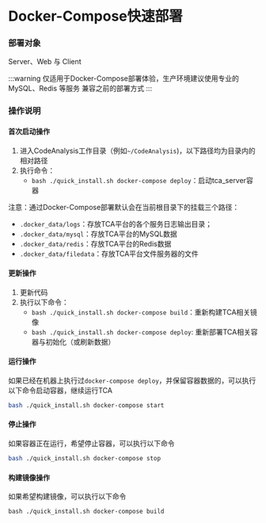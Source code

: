 # Docker-Compose快速部署
### 部署对象
Server、Web 与 Client

:::warning
仅适用于Docker-Compose部署体验，生产环境建议使用专业的 MySQL、Redis 等服务
兼容之前的部署方式
:::

### 操作说明
#### 首次启动操作

1. 进入CodeAnalysis工作目录（例如``~/CodeAnalysis``)，以下路径均为目录内的相对路径
2. 执行命令：
    - `bash ./quick_install.sh docker-compose deploy`：启动tca_server容器

注意：通过Docker-Compose部署默认会在当前根目录下的挂载三个路径：

- `.docker_data/logs`：存放TCA平台的各个服务日志输出目录；
- `.docker_data/mysql`：存放TCA平台的MySQL数据
- `.docker_data/redis`：存放TCA平台的Redis数据
- `.docker_data/filedata`：存放TCA平台文件服务器的文件

#### 更新操作
1. 更新代码
2. 执行以下命令：
    - `bash ./quick_install.sh docker-compose build`：重新构建TCA相关镜像
    - `bash ./quick_install.sh docker-compose deploy`: 重新部署TCA相关容器与初始化（或刷新数据）

#### 运行操作
如果已经在机器上执行过``docker-compose deploy``，并保留容器数据的，可以执行以下命令启动容器，继续运行TCA

```bash
bash ./quick_install.sh docker-compose start
```

#### 停止操作
如果容器正在运行，希望停止容器，可以执行以下命令

```bash
bash ./quick_install.sh docker-compose stop
```

#### 构建镜像操作
如果希望构建镜像，可以执行以下命令

```
bash ./quick_install.sh docker-compose build
```